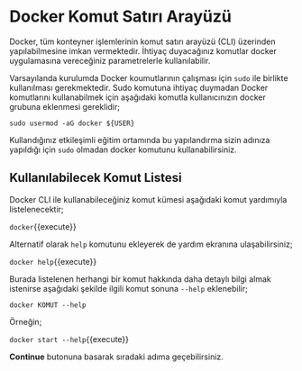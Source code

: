 # Docker Komut Satırı Arayüzü

Docker, tüm konteyner işlemlerinin komut satırı arayüzü (CLI) üzerinden yapılabilmesine imkan vermektedir. İhtiyaç duyacağınız komutlar docker uygulamasına vereceğiniz parametrelerle kullanılabilir.

Varsayılanda kurulumda Docker koumutlarının çalışması için `sudo` ile birlikte kullanılması gerekmektedir. Sudo komutuna ihtiyaç duymadan Docker komutlarını kullanabilmek için aşağıdaki komutla kullanıcınızın docker grubuna eklenmesi gereklidir;

`sudo usermod -aG docker ${USER}`

Kullandığınız etkileşimli eğitim ortamında bu yapılandırma sizin adınıza yapıldığı için `sudo` olmadan docker komutunu kullanabilirsiniz.

## Kullanılabilecek Komut Listesi

Docker CLI ile kullanabileceğiniz komut kümesi aşağıdaki komut yardımıyla listelenecektir;

`docker`{{execute}}

Alternatif olarak `help` komutunu ekleyerek de yardım ekranına ulaşabilirsiniz;


`docker help`{{execute}}

Burada listelenen herhangi bir komut hakkında daha detaylı bilgi almak istenirse aşağıdaki şekilde ilgili komut sonuna `--help` eklenebilir;

`docker KOMUT --help`

Örneğin;

`docker start --help`{{execute}}

**Continue** butonuna basarak sıradaki adıma geçebilirsiniz.
